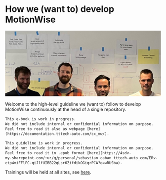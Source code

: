 # How we (want to) develop MotionWise
![fishy](img/home.jpg)

Welcome to the high-level guideline 
we (want to) follow to develop MotionWise continuously
at the head of a single repository.

```{only} epub
This e-book is work in progress.
We did not include internal or confidential information on purpose.
Feel free to read it also as webpage [here](https://documentation.tttech-auto.com/cx_mw/).  
```
```{only} not epub
This guideline is work in progress. 
We did not include internal or confidential information on purpose.
Feel free to read it in .epub format [here](https://4sdv-my.sharepoint.com/:u:/g/personal/sebastian_caban_tttech-auto_com/ERv-ctp4miFFlFC-qiJlfUIBB22qLsr6ZifdikOGiqrPCA?e=wRUSba). 
```

Trainings will be held at all sites, 
see [here](https://4sdv.sharepoint.com/sites/TTTechAuto-LearningManagementSystem/SitePages/how_we_develop_motionwise.aspx).